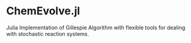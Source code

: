 # ChemEvolve.jl
Julia Implementation of Gillespie Algorithm with flexible tools for dealing with stochastic reaction systems. 
